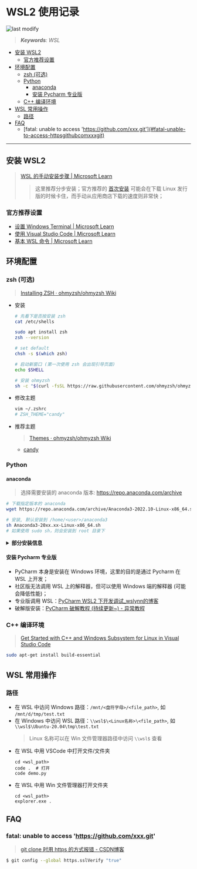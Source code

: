 WSL2 使用记录
===
<!--START_SECTION:badge-->

![last modify](https://img.shields.io/static/v1?label=last%20modify&message=2025-08-03%2022%3A42%3A16&color=yellowgreen&style=flat-square)

<!--END_SECTION:badge-->
<!--info
top: false
draft: true
hidden: false
tag: [linux]
-->

> ***Keywords**: WSL*

<!--START_SECTION:paper_title-->
<!--END_SECTION:paper_title-->

<!--START_SECTION:toc-->
- [安装 WSL2](#安装-wsl2)
    - [官方推荐设置](#官方推荐设置)
- [环境配置](#环境配置)
    - [zsh (可选)](#zsh-可选)
    - [Python](#python)
        - [anaconda](#anaconda)
        - [安装 Pycharm 专业版](#安装-pycharm-专业版)
    - [C++ 编译环境](#c-编译环境)
- [WSL 常用操作](#wsl-常用操作)
    - [路径](#路径)
- [FAQ](#faq)
    - [fatal: unable to access 'https://github.com/xxx.git'](#fatal-unable-to-access-httpsgithubcomxxxgit)
<!--END_SECTION:toc-->

---

## 安装 WSL2
> [WSL 的手动安装步骤 | Microsoft Learn](https://learn.microsoft.com/zh-cn/windows/wsl/install-manual)
>> 这里推荐分步安装；官方推荐的 [首次安装](https://learn.microsoft.com/zh-cn/windows/wsl/install) 可能会在下载 Linux 发行版的时候卡住，而手动从应用商店下载的速度则非常快；

### 官方推荐设置
- [设置 Windows Terminal | Microsoft Learn](https://learn.microsoft.com/zh-cn/windows/wsl/setup/environment#set-up-windows-terminal)
- [使用 Visual Studio Code | Microsoft Learn](https://learn.microsoft.com/zh-cn/windows/wsl/setup/environment#use-visual-studio-code)
- [基本 WSL 命令 | Microsoft Learn](https://learn.microsoft.com/zh-cn/windows/wsl/setup/environment#basic-wsl-commands)


## 环境配置

### zsh (可选)
> [Installing ZSH · ohmyzsh/ohmyzsh Wiki](https://github.com/ohmyzsh/ohmyzsh/wiki/Installing-ZSH) 

- 安装
    ```sh
    # 先看下是否按安装 zsh
    cat /etc/shells

    sudo apt install zsh
    zsh --version

    # set default
    chsh -s $(which zsh)

    # 启动新窗口 (第一次使用 zsh 会出现引导页面)
    echo $SHELL

    # 安装 ohmyzsh
    sh -c "$(curl -fsSL https://raw.githubusercontent.com/ohmyzsh/ohmyzsh/master/tools/install.sh)"
    ```
- 修改主题
    ```sh
    vim ~/.zshrc 
    # ZSH_THEME="candy"
    ```
- 推荐主题
    > [Themes · ohmyzsh/ohmyzsh Wiki](https://github.com/ohmyzsh/ohmyzsh/wiki/Themes)
    - [candy](https://github.com/ohmyzsh/ohmyzsh/wiki/Themes#candy)


### Python

#### anaconda
> 选择需要安装的 anaconda 版本: https://repo.anaconda.com/archive
```sh
# 下载指定版本的 anaconda
wget https://repo.anaconda.com/archive/Anaconda3-2022.10-Linux-x86_64.sh

# 安装, 默认安装到 /home/<user>/anaconda3
sh Anaconda3-20xx.xx-Linux-x86_64.sh
# 如果使用 sudo sh，则会安装到 root 目录下
```

<details><summary><b> 部分安装信息 </b></summary>

```sh
Welcome to Anaconda3 2022.05

...

Do you accept the license terms? [yes|no]
[no] >>> yes

Anaconda3 will now be installed into this location:
/home/huay/anaconda3

  - Press ENTER to confirm the location
  - Press CTRL-C to abort the installation
  - Or specify a different location below

[/home/huay/anaconda3] >>>
PREFIX=/home/huay/anaconda3
Unpacking payload ...

...

## Package Plan ##

  environment location: /home/huay/anaconda3

  added / updated specs:
    ...

...

installation finished.
Do you wish the installer to initialize Anaconda3
by running conda init? [yes|no]
[no] >>> yes
no change     /home/huay/anaconda3/condabin/conda
no change     /home/huay/anaconda3/bin/conda
no change     /home/huay/anaconda3/bin/conda-env
no change     /home/huay/anaconda3/bin/activate
no change     /home/huay/anaconda3/bin/deactivate
no change     /home/huay/anaconda3/etc/profile.d/conda.sh
no change     /home/huay/anaconda3/etc/fish/conf.d/conda.fish
no change     /home/huay/anaconda3/shell/condabin/Conda.psm1
no change     /home/huay/anaconda3/shell/condabin/conda-hook.ps1
no change     /home/huay/anaconda3/lib/python3.9/site-packages/xontrib/conda.xsh
no change     /home/huay/anaconda3/etc/profile.d/conda.csh
modified      /home/huay/.bashrc

==> For changes to take effect, close and re-open your current shell. <==

If you'd prefer that conda's base environment not be activated on startup,
   set the auto_activate_base parameter to false:

conda config --set auto_activate_base false

Thank you for installing Anaconda3!
```

</details>


#### 安装 Pycharm 专业版
- PyCharm 本身是安装在 Windows 环境，这里的目的是通过 Pycharm 在 WSL 上开发；
- 社区版无法调用 WSL 上的解释器，但可以使用 Windows 端的解释器 (可能会降低性能)；
- 专业版调用 WSL：[PyCharm WSL2 下开发调试_wslynn的博客](https://blog.csdn.net/qq_38992249/article/details/122387097)
- 破解版安装：[PyCharm 破解教程 (持续更新~) - 异常教程](https://www.exception.site/essay/how-to-free-use-pycharm-2020)


### C++ 编译环境
> [Get Started with C++ and Windows Subsystem for Linux in Visual Studio Code](https://code.visualstudio.com/docs/cpp/config-wsl)
```sh
sudo apt-get install build-essential
```


## WSL 常用操作

### 路径
- 在 WSL 中访问 Windows 路径：`/mnt/<盘符字母>/<file_path>`, 如 `/mnt/d/tmp/test.txt`
- 在 Windows 中访问 WSL 路径：`\\wsl$\<Linux名称>\<file_path>`, 如 `\\wsl$\Ubuntu-20.04\tmp\test.txt`
    > Linux 名称可以在 Win 文件管理器路径中访问 `\\wsl$` 查看
- 在 WSL 中用 VSCode 中打开文件/文件夹
    ```shell
    cd <wsl_path>
    code .  # 打开
    code demo.py
    ```
- 在 WSL 中用 Win 文件管理器打开文件夹
    ```shell
    cd <wsl_path>
    explorer.exe .
    ``` 


## FAQ

### fatal: unable to access 'https://github.com/xxx.git'
> [git clone 时用 https 的方式报错 - CSDN博客](https://blog.csdn.net/wang2008start/article/details/118967723)
```sh
$ git config --global https.sslVerify "true"
```
